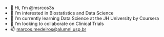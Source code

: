 - 👋 Hi, I’m @msrcos3s
- 👀 I’m interested in Biostatistics and Data Science
- 🌱 I’m currently learning Data Science at the JH University by Coursera
- 💞️ I’m looking to collaborate on Clinical Trials
- 📫 marcos.medeiros@alumni.usp.br

<!---
msrcos3s/msrcos3s is a ✨ special ✨ repository because its `README.md` (this file) appears on your GitHub profile.
You can click the Preview link to take a look at your changes.
--->
